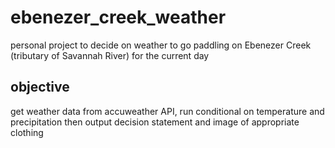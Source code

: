 # ebenezer_creek_weather
personal project to decide on weather to go paddling on Ebenezer Creek (tributary of Savannah River)
for the current day

## objective
get weather data from accuweather API, run conditional on temperature and precipitation
then output decision statement and image of appropriate clothing